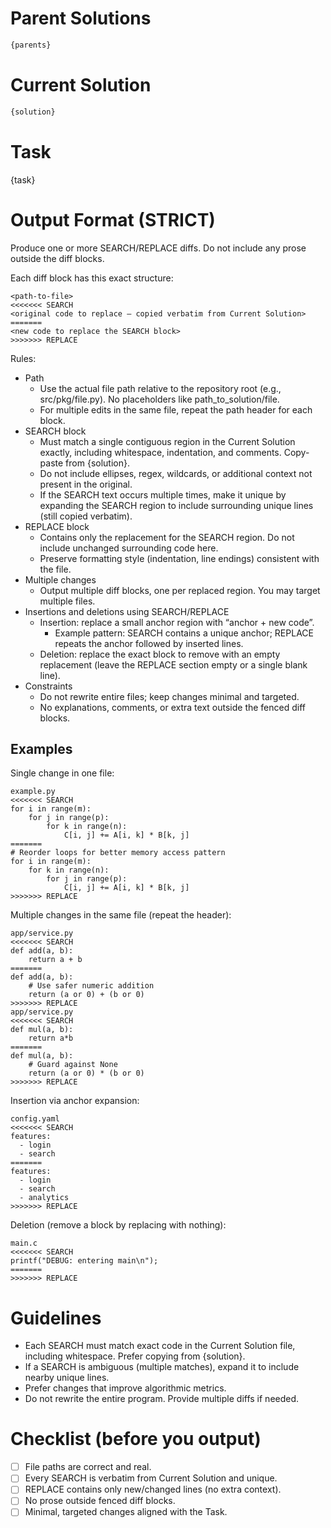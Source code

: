 # Parent Solutions

```xml
{parents}
```

# Current Solution

```xml
{solution}
```

# Task
{task}

# Output Format (STRICT)

Produce one or more SEARCH/REPLACE diffs. Do not include any prose outside the diff blocks.

Each diff block has this exact structure:

```
<path-to-file>
<<<<<<< SEARCH
<original code to replace — copied verbatim from Current Solution>
=======
<new code to replace the SEARCH block>
>>>>>>> REPLACE
```

Rules:
- Path
  - Use the actual file path relative to the repository root (e.g., src/pkg/file.py). No placeholders like path_to_solution/file.
  - For multiple edits in the same file, repeat the path header for each block.
- SEARCH block
  - Must match a single contiguous region in the Current Solution exactly, including whitespace, indentation, and comments. Copy-paste from {solution}.
  - Do not include ellipses, regex, wildcards, or additional context not present in the original.
  - If the SEARCH text occurs multiple times, make it unique by expanding the SEARCH region to include surrounding unique lines (still copied verbatim).
- REPLACE block
  - Contains only the replacement for the SEARCH region. Do not include unchanged surrounding code here.
  - Preserve formatting style (indentation, line endings) consistent with the file.
- Multiple changes
  - Output multiple diff blocks, one per replaced region. You may target multiple files.
- Insertions and deletions using SEARCH/REPLACE
  - Insertion: replace a small anchor region with “anchor + new code”.
    - Example pattern: SEARCH contains a unique anchor; REPLACE repeats the anchor followed by inserted lines.
  - Deletion: replace the exact block to remove with an empty replacement (leave the REPLACE section empty or a single blank line).
- Constraints
  - Do not rewrite entire files; keep changes minimal and targeted.
  - No explanations, comments, or extra text outside the fenced diff blocks.

## Examples

Single change in one file:
```
example.py
<<<<<<< SEARCH
for i in range(m):
    for j in range(p):
        for k in range(n):
            C[i, j] += A[i, k] * B[k, j]
=======
# Reorder loops for better memory access pattern
for i in range(m):
    for k in range(n):
        for j in range(p):
            C[i, j] += A[i, k] * B[k, j]
>>>>>>> REPLACE
```

Multiple changes in the same file (repeat the header):
```
app/service.py
<<<<<<< SEARCH
def add(a, b):
    return a + b
=======
def add(a, b):
    # Use safer numeric addition
    return (a or 0) + (b or 0)
>>>>>>> REPLACE
app/service.py
<<<<<<< SEARCH
def mul(a, b):
    return a*b
=======
def mul(a, b):
    # Guard against None
    return (a or 0) * (b or 0)
>>>>>>> REPLACE
```

Insertion via anchor expansion:
```
config.yaml
<<<<<<< SEARCH
features:
  - login
  - search
=======
features:
  - login
  - search
  - analytics
>>>>>>> REPLACE
```

Deletion (remove a block by replacing with nothing):
```
main.c
<<<<<<< SEARCH
printf("DEBUG: entering main\n");
=======
>>>>>>> REPLACE
```

# Guidelines
- Each SEARCH must match exact code in the Current Solution file, including whitespace. Prefer copying from {solution}.
- If a SEARCH is ambiguous (multiple matches), expand it to include nearby unique lines.
- Prefer changes that improve algorithmic metrics.
- Do not rewrite the entire program. Provide multiple diffs if needed.

# Checklist (before you output)
- [ ] File paths are correct and real.
- [ ] Every SEARCH is verbatim from Current Solution and unique.
- [ ] REPLACE contains only new/changed lines (no extra context).
- [ ] No prose outside fenced diff blocks.
- [ ] Minimal, targeted changes aligned with the Task.
